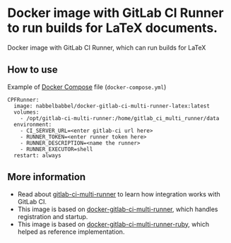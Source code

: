 # Docker image with GitLab CI Runner to run builds for LaTeX documents.

Docker image with GitLab CI Runner, which can run builds for LaTeX

## How to use

Example of [Docker Compose](https://docs.docker.com/compose/) file (`docker-compose.yml`)

```
CPFRunner:
  image: nabbelbabbel/docker-gitlab-ci-multi-runner-latex:latest
  volumes:
    - /opt/gitlab-ci-multi-runner:/home/gitlab_ci_multi_runner/data
  environment:
    - CI_SERVER_URL=<enter gitlab-ci url here>
    - RUNNER_TOKEN=<enter runner token here>
    - RUNNER_DESCRIPTION=<name the runner>
    - RUNNER_EXECUTOR=shell
  restart: always
```
## More information

* Read about [gitlab-ci-multi-runner](https://gitlab.com/gitlab-org/gitlab-ci-multi-runner/) to learn how integration works with GitLab CI.
* This image is based on [docker-gitlab-ci-multi-runner](https://github.com/sameersbn/docker-gitlab-ci-multi-runner), which handles registration and startup.
* This image is based on [docker-gitlab-ci-multi-runner-ruby](https://github.com/outcoldman/docker-gitlab-ci-multi-runner-ruby), which helped as reference implementation.
